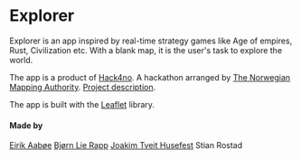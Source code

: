 # Explorer

Explorer is an app inspired by real-time strategy games like Age of empires, Rust, Civilization etc.
With a blank map, it is the user's task to explore the world.

The app is a product of [Hack4no](www.hack4.no). A hackathon arranged by [The Norwegian Mapping Authority](http://www.kartverket.no).
[Project description](https://devpost.com/software/explorers).

The app is built with the [Leaflet](www.leafletjs.com) library.

#### Made by
[Eirik Aabøe](https://github.com/eirikaa/)
[Bjørn Lie Rapp](https://github.com/noenandre)
[Joakim Tveit Husefest](https://github.com/JHusefest)
Stian Rostad
